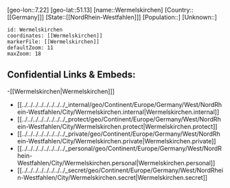 ﻿---
location: [51.13,7.22]
mapzoom: [7,12] 
mapmarker: city 
type: City
tags:
- geo/City


SpocWebEntityId: 35550
isDeleted: false
confidential: public

---
[geo-lon::7.22]
[geo-lat::51.13]
[name::Wermelskirchen]
[Country::[[Germany]]]
[State::[[NordRhein-Westfahlen]]]
[Population::]
[Unknown::]


```leaflet
id: Wermelskirchen
coordinates: [[Wermelskirchen]]
markerFile: [[Wermelskirchen]]
defaultZoom: 11 
maxZoom: 18
```


## Confidential Links & Embeds: 
-[[Wermelskirchen|Wermelskirchen]]] 
- [[../../../../../../../../_internal/geo/Continent/Europe/Germany/West/NordRhein-Westfahlen/City/Wermelskirchen.internal|Wermelskirchen.internal]] 
- [[../../../../../../../../_protect/geo/Continent/Europe/Germany/West/NordRhein-Westfahlen/City/Wermelskirchen.protect|Wermelskirchen.protect]] 
- [[../../../../../../../../_private/geo/Continent/Europe/Germany/West/NordRhein-Westfahlen/City/Wermelskirchen.private|Wermelskirchen.private]] 
- [[../../../../../../../../_personal/geo/Continent/Europe/Germany/West/NordRhein-Westfahlen/City/Wermelskirchen.personal|Wermelskirchen.personal]] 
- [[../../../../../../../../_secret/geo/Continent/Europe/Germany/West/NordRhein-Westfahlen/City/Wermelskirchen.secret|Wermelskirchen.secret]] 
